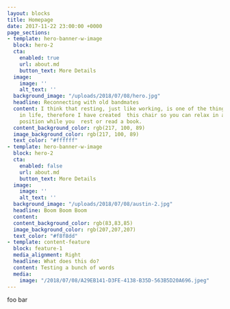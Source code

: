 ```yaml
---
layout: blocks
title: Homepage
date: 2017-11-22 23:00:00 +0000
page_sections:
- template: hero-banner-w-image
  block: hero-2
  cta:
    enabled: true
    url: about.md
    button_text: More Details
  image:
    image: ''
    alt_text: ''
  background_image: "/uploads/2018/07/08/hero.jpg"
  headline: Reconnecting with old bandmates
  content: I think that resting, just like working, is one of the things that is worth  doing
    in life, therefore I have created  this chair so you can relax in a low and comfortable
    position while you  rest or read a book.
  content_background_color: rgb(217, 100, 89)
  image_background_color: rgb(217, 100, 89)
  text_color: "#ffffff"
- template: hero-banner-w-image
  block: hero-2
  cta:
    enabled: false
    url: about.md
    button_text: More Details
  image:
    image: ''
    alt_text: ''
  background_image: "/uploads/2018/07/08/austin-2.jpg"
  headline: Boom Boom Boom
  content: 
  content_background_color: rgb(83,83,85)
  image_background_color: rgb(207,207,207)
  text_color: "#f8f8dd"
- template: content-feature
  block: feature-1
  media_alignment: Right
  headline: What does this do?
  content: Testing a bunch of words
  media:
    image: "/2018/07/08/A29EB141-D3FE-4138-B35D-563B5D20A696.jpeg"
---
```


foo bar

